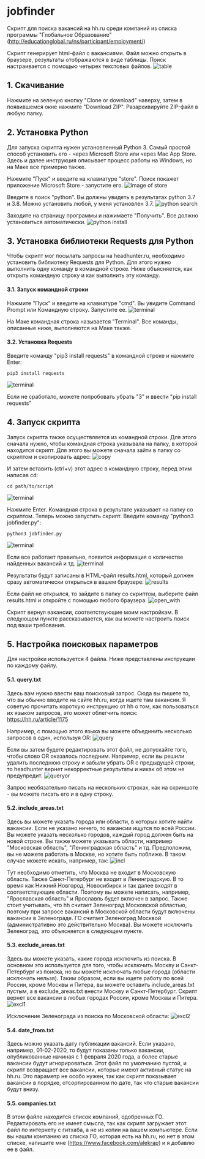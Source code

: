 # jobfinder


Скрипт для поиска вакансий на hh.ru среди компаний из списка программы "Глобальное Образование" (http://educationglobal.ru/ns/participant/employment/)

Скрипт генерирует html-файл с вакансиями. Файл можно открыть в браузере, результаты отображаются в виде таблицы. Поиск настраивается с помощью четырех текстовых файлов.
![table](https://github.com/akrapukhin/jf_images/blob/master/2020-02-04_22-16-46.png)

## 1. Скачивание
Нажмите на зеленую кнопку "Clone or download" наверху, затем в появившемся окне нажмите "Download ZIP". Разархивируйте ZIP-файл в любую папку.


## 2. Установка Python
Для запуска скрипта нужен установленный Python 3. Самый простой способ установить его - через Microsoft Store или через Mac App Store. Здесь и далее инструкция описывает процесс работы на Windows, но на Маке все примерно также. 

Нажмите "Пуск" и введите на клавиатуре "store". Поиск покажет приложение Microsoft Store - запустите его.
![Image of store](https://github.com/akrapukhin/jf_images/blob/master/2020-02-03_21-57-52.png)

Введите в поиск "python". Вы должны увидеть в результатах python 3.7 и 3.8. Можно установить любой, у меня установлен 3.7. 
![python search](https://github.com/akrapukhin/jf_images/blob/master/2020-02-03_22-02-14.png)

Заходите на страницу программы и нажимаете "Получить". Все должно установиться автоматически.
![python install](https://github.com/akrapukhin/jf_images/blob/master/2020-02-03_22-14-45.png)


## 3. Установка библиотеки Requests для Python
Чтобы скрипт мог посылать запросы на headhunter.ru, необходимо установить библиотеку Requests для Python. Для этого нужно выполнить одну команду в командной строке. Ниже объясняется, как открыть командную строку и как выполнить эту команду.

#### 3.1. Запуск командной строки
Нажмите "Пуск" и введите на клавиатуре "cmd". Вы увидите Command Prompt или Командную строку. Запустите ее.
![terminal](https://github.com/akrapukhin/jf_images/blob/master/2020-02-03_22-18-40.png)

На Маке командная строка называется "Terminal". Все команды, описанные ниже, выполняются на Маке также.

#### 3.2. Установка Requests
Введите команду "pip3 install requests" в командной строке и нажмите Enter:
```
pip3 install requests
```
![terminal](https://github.com/akrapukhin/jf_images/blob/master/2020-02-03_22-25-00.png)

Если не сработало, можете попробовать убрать "3" и ввести "pip install requests"


## 4. Запуск скрипта
Запуск скрипта также осуществляется из командной строки. Для этого сначала нужно, чтобы командная строка указывала на папку, в которой находится скрипт. Для этого вы можете сначала зайти в папку со скриптом и скопировать адрес:
![copy](https://github.com/akrapukhin/jf_images/blob/master/2020-02-03_22-25-00.png)

И затем вставить (ctrl+v) этот адрес в командную строку, перед этим написав cd:
```
cd path/to/script
```
![terminal](https://github.com/akrapukhin/jf_images/blob/master/2020-02-03_22-48-19.png)

Нажмите Enter. Командная строка в результате указывает на папку со скриптом. Теперь можно запустить скрипт. Введите команду "python3 jobfinder.py":
```
python3 jobfinder.py
```
![terminal](https://github.com/akrapukhin/jf_images/blob/master/2020-02-03_23-25-07.png)

Если все работает правильно, появится информация о количестве найденных вакансий и тд.
![terminal](https://github.com/akrapukhin/jf_images/blob/master/2020-02-03_23-30-22.png)

Результаты будут записаны в HTML-файл results.html, который должен сразу автоматически открыться в вашем браузере:
![results](https://github.com/akrapukhin/jf_images/blob/master/2020-02-03_23-35-25.png)

Если файл не открылся, то зайдите в папку со скриптом, выберите файл results.html и откройте с помощью любого браузера:
![open_with](https://github.com/akrapukhin/jf_images/blob/master/2020-02-03_23-40-07.png)

Скрипт вернул вакансии, соответствующие моим настройкам. В следующем пункте рассказывается, как вы можете настроить поиск под ваши требования.


## 5. Настройка поисковых параметров
Для настройки используется 4 файла. Ниже представлены инструкции по каждому файлу.

#### 5.1. query.txt
Здесь вам нужно ввести ваш поисковый запрос. Сюда вы пишете то, что вы обычно вводите на сайте hh.ru, когда ищете там вакансии. Я советую прочитать короткую инструкцию от hh о том, как пользоваться их языком запросов, это может облегчить поиск:
https://hh.ru/article/1175

Например, с помощью этого языка вы можете объединить несколько запросов в один, используя OR:
![query](https://github.com/akrapukhin/jf_images/blob/master/2020-02-03_23-57-29.png)

Если вы затем будете редактировать этот файл, не допускайте того, чтобы слово OR оказалось последним. Например, если вы решили удалить последнюю строку и забыли убрать OR с предыдущей строки, то headhunter вернет некорректные результаты и никак об этом не предупредит.
![queryor](https://github.com/akrapukhin/jf_images/blob/master/2020-02-03_23-58-19.png)

Запрос необязательно писать на нескольких строках, как на скриншоте - вы можете писать его и в одну строку.


#### 5.2. include_areas.txt
Здесь вы можете указать города или области, в которых хотите найти вакансии. Если не указано ничего, то вакансии ищутся по всей России. Вы можете указать несколько городов, каждый город должен быть на новой строке. Вы также можете указывать области, например "Московская область", "Ленинградская область" и тд. Предположим, вы не можете работать в Москве, но хотите быть поближе. В таком случае можете искать, например, так:
![incl](https://github.com/akrapukhin/jf_images/blob/master/2020-02-04_22-00-12.png)

Тут необходимо отметить, что Москва не входит в Московскую область. Также Санкт-Петербург не входит в Ленинградскую. В то время как Нижний Новгород, Новосибирск и так далее входят в соответствующие области. Поэтому вы можете написать, например, "Ярославская область" и Ярославль будет включен в запрос. Также стоит учитывать, что hh считает Зеленоград Московской областью, поэтому при запросе вакансий в Московской области будут включены вакансии в Зеленограде. ГО считает Зеленоград Москвой (административно это действительно Москва). Вы можете исключить Зеленоград, это объясняется в следующем пункте.


#### 5.3. exclude_areas.txt
Здесь вы можете указать, какие города исключить из поиска. В основном это используется для того, чтобы исключить Москву и Санкт-Петербург из поиска, но вы можете исключать любые города (области исключать нельзя). Таким образом, если вы ищете работу по всей России, кроме Москвы и Питера, вы можете оставить include_areas.txt пустым, а в exclude_areas.txt внести Москву и Санкт-Петербург. Скрипт вернет все вакансии в любых городах России, кроме Москвы и Питера.
![excl1](https://github.com/akrapukhin/jf_images/blob/master/2020-02-04_22-11-49.png)

Исключение Зеленограда из поиска по Московской области:
![excl2](https://github.com/akrapukhin/jf_images/blob/master/2020-02-04_22-18-55.png)

#### 5.4. date_from.txt
Здесь можно указать дату публикации вакансий. Если указано, например, 01-02-2020, то будут показаны только вакансии, опубликованные начиная с 1 февраля 2020 года, а более старые вакансии будут игнорироваться. Этот файл по умолчанию пустой, и скрипт возвращает все вакансии, которые имеют активный статус на hh.ru. Это параметр не особо нужен, так как скрипт показывает вакансии в порядке, отсортированном по дате, так что старые вакансии будут внизу.


#### 5.5. companies.txt
В этом файле находится список компаний, одобренных ГО. Редактировать его не имеет смысла, так как скрипт загружает этот файл по интернету с гитхаба, а не из копии на вашем компьютере. Если вы нашли компанию из списка ГО, которая есть на hh.ru, но нет в этом списке, напишите мне (https://www.facebook.com/alekrap) и я добавлю ее в файл.
